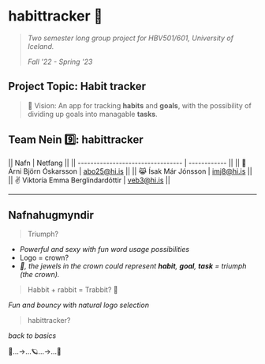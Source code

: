 # **habittracker**  🦖
 
> _Two semester long group project for HBV501/601, University of Iceland._
>
> _Fall '22 - Spring '23_

## Project Topic: Habit tracker

> 👀 Vision: An app for tracking **habits** and **goals**, with the possibility of dividing up goals into managable **tasks**.


## Team Nein 9️⃣: habittracker

|| Nafn                              | Netfang      || 
|| --------------------------------- | ------------ || 
|| 🧸 Árni Björn Óskarsson           | abo25@hi.is  || 
|| 😹 Ísak Már Jónsson               | imj8@hi.is   || 
|| ✌️ Viktoría Emma Berglindardóttir | veb3@hi.is   ||

---
## Nafnahugmyndir

> Triumph? 

- *Powerful and sexy with fun word usage possibilities*
- Logo = crown?
- *👑, the jewels in the crown could represent **habit**, **goal**, **task** = triumph (the crown).*

> Habbit + rabbit = Trabbit? 🐇

*Fun and bouncy with natural logo selection*

> habittracker? 
> 
*back to basics*

🛫...->...🪐...->...🌌
